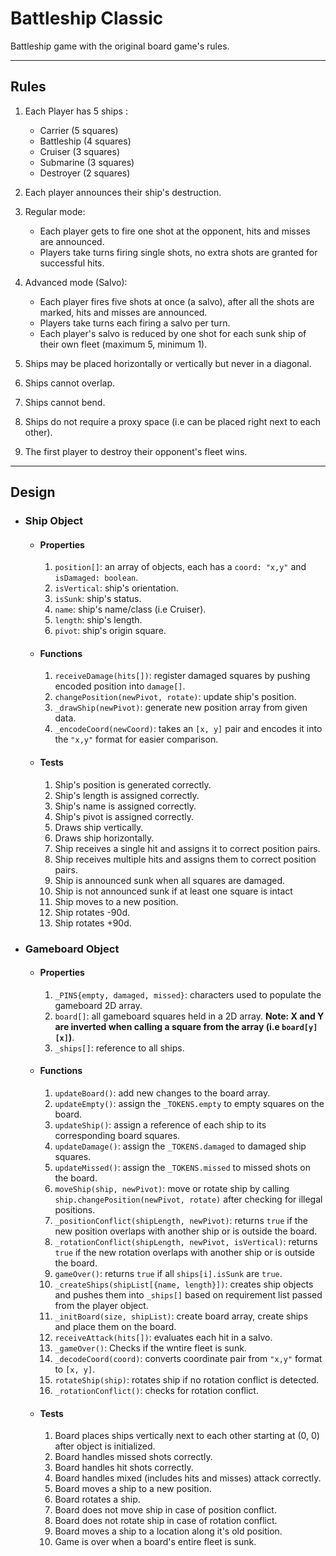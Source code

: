 
# Battleship Classic

Battleship game with the original board game's rules.

----

## Rules  
1. Each Player has 5 ships :

    * Carrier (5 squares)
    * Battleship (4 squares)
    * Cruiser (3 squares)
    * Submarine (3 squares)
    * Destroyer (2 squares)  
  
2. Each player announces their ship's destruction.

3. Regular mode:
    * Each player gets to fire one shot at the opponent, hits and misses are announced.
    * Players take turns firing single shots, no extra shots are granted for successful hits.  

4. Advanced mode (Salvo):
    * Each player fires five shots at once (a salvo), after all the shots are marked, hits and misses are announced.
    * Players take turns each firing a salvo per turn.
    * Each player's salvo is reduced by one shot for each sunk ship of their own fleet (maximum 5, minimum 1).  

5. Ships may be placed horizontally or vertically but never in a diagonal.

6. Ships cannot overlap.

7. Ships cannot bend.

8. Ships do not require a proxy space (i.e can be placed right next to each other).

9. The first player to destroy their opponent's fleet wins.

-----

## Design   

* ### Ship Object  

    * #### **Properties**
        1. `position[]`: an array of objects, each has a `coord: "x,y"` and `isDamaged: boolean`.
        2. `isVertical`: ship's orientation.
        3. `isSunk`: ship's status.
        4. `name`: ship's name/class (i.e Cruiser).
        5. `length`: ship's length.
        6. `pivot`: ship's origin square.

    * #### **Functions**
        1. `receiveDamage(hits[])`: register damaged squares by pushing encoded position into `damage[]`.
        2. `changePosition(newPivot, rotate)`: update ship's position.
        3. `_drawShip(newPivot)`: generate new position array from given data.
        4. `_encodeCoord(newCoord)`: takes an `[x, y]` pair and encodes it into the `"x,y"` format for easier comparison.

    * #### **Tests**
        1. Ship's position is generated correctly.
        2. Ship's length is assigned correctly.
        3. Ship's name is assigned correctly.
        4. Ship's pivot is assigned correctly.
        5. Draws ship vertically.
        6. Draws ship horizontally.
        7. Ship receives a single hit and assigns it to correct position pairs.
        8. Ship receives multiple hits and assigns them to correct position pairs.
        9. Ship is announced sunk when all squares are damaged.
        10. Ship is not announced sunk if at least one square is intact
        11. Ship moves to a new position.
        12. Ship rotates -90d.
        13. Ship rotates +90d.

* ### Gameboard Object

    * #### **Properties**
        1. `_PINS{empty, damaged, missed}`: characters used to populate the gameboard 2D array.
        2. `board[]`: all gameboard squares held in a 2D array. **Note: X and Y are inverted when calling a square from the array (i.e `board[y][x]`)**.
        3. `_ships[]`: reference to all ships.

    * #### **Functions**
        1. `updateBoard()`: add new changes to the board array.
        2. `updateEmpty()`: assign the `_TOKENS.empty` to empty squares on the board.
        3. `updateShip()`: assign a reference of each ship to its corresponding board squares.
        4. `updateDamage()`: assign the `_TOKENS.damaged` to damaged ship squares.
        5. `updateMissed()`: assign the `_TOKENS.missed` to missed shots on the board.
        6. `moveShip(ship, newPivot)`: move or rotate ship by calling `ship.changePosition(newPivot, rotate)` after checking for illegal positions.
        7. `_positionConflict(shipLength, newPivot)`: returns `true` if the new position overlaps with another ship or is outside the board.
        8. `_rotationConflict(shipLength, newPivot, isVertical)`: returns `true` if the new rotation overlaps with another ship or is outside the board.
        9. `gameOver()`: returns `true` if all `ships[i].isSunk` are `true`.
        10. `_createShips(shipList[{name, length}])`: creates ship objects and pushes them into `_ships[]` based on requirement list passed from the player object.
        11. `_initBoard(size, shipList)`: create board array, create ships and place them on the board.
        12. `receiveAttack(hits[])`: evaluates each hit in a salvo.
        13. `_gameOver()`: Checks if the wntire fleet is sunk.
        14. `_decodeCoord(coord)`: converts coordinate pair from `"x,y"` format to `[x, y]`.
        15. `rotateShip(ship)`: rotates ship if no rotation conflict is detected.
        16. `_rotationConflict()`: checks for rotation conflict.

    * #### **Tests**
        1. Board places ships vertically next to each other starting at (0, 0) after object is initialized.
        2. Board handles missed shots correctly.
        3. Board handles hit shots correctly.
        4. Board handles mixed (includes hits and misses) attack correctly.
        5. Board moves a ship to a new position.
        6. Board rotates a ship.
        7. Board does not move ship in case of position conflict.
        8. Board does not rotate ship in case of rotation conflict.
        9. Board moves a ship to a location along it's old position.
        10. Game is over when a board's entire fleet is sunk.